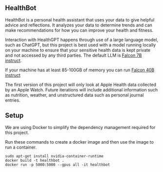 ## HealthBot

HealthBot is a personal health assistant that uses your data to give helpful advice and reflections. It analyzes your data to determine trends and can make recommendations for how you can improve your health and fitness.

Interaction with HealthGPT happens through use of a large language model, such as ChatGPT, but this project is best used with a model running locally on your machine to ensure that your sensitive health data is kept private and not accessed by any third parties. The default LLM is [Falcon 7B instruct](https://huggingface.co/tiiuae/falcon-7b-instruct).

If your machine has at least 85-100GB of memory you can run [Falcon 40B instruct](https://huggingface.co/tiiuae/falcon-40b-instruct)

The first version of this project will only look at Apple Health data collected by an Apple Watch. Future iterations will include additional information such as nutrition, weather, and unstructured data such as personal journal entries.

## Setup

We are using Docker to simplify the dependency management required for this project. 

Run these commands to create a docker image and then use the image to run a container.

```
sudo apt-get install nvidia-container-runtime
docker build -t healthbot .
docker run -p 5000:5000 --gpus all -it healthbot
```
